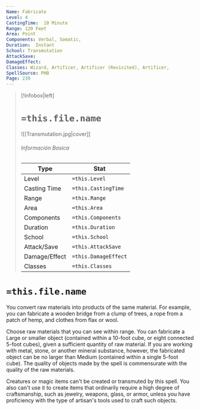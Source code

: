 ```yaml
---
Name: Fabricate
Level: 4
CastingTime:  10 Minute 
Range: 120 Feet
Area: Point
Components: Verbal, Somatic, 
Duration:  Instant  
School: Transmutation
AttackSave: 
DamageEffect: 
Classes: Wizard, Artificer, Artificer (Revisited), Artificer, 
SpellSource: PHB
Page: 239
---
```


>[!infobox|left]
># `=this.file.name`
>![[Transmutation.jpg|cover]]
> ###### Información Basica
> Type |  Stat |
> ---|---|
> Level | `=this.Level` |
> Casting Time | `=this.CastingTime` |
> Range | `=this.Range` |
> Area | `=this.Area` |
> Components | `=this.Components` |
> Duration | `=this.Duration` |
> School | `=this.School` |
> Attack/Save | `=this.AttackSave` |
> Damage/Effect | `=this.DamageEffect` |
> Classes | `=this.Classes` |

# `=this.file.name`
You convert raw materials into products of the same material. For example, you can fabricate a wooden bridge from a clump of trees, a rope from a patch of hemp, and clothes from flax or wool.

Choose raw materials that you can see within range. You can fabricate a Large or smaller object (contained within a 10-foot cube, or eight connected 5-foot cubes), given a sufficient quantity of raw material. If you are working with metal, stone, or another mineral substance, however, the fabricated object can be no larger than Medium (contained within a single 5-foot cube). The quality of objects made by the spell is commensurate with the quality of the raw materials.

Creatures or magic items can&#x27;t be created or transmuted by this spell. You also can&#x27;t use it to create items that ordinarily require a high degree of craftsmanship, such as jewelry, weapons, glass, or armor, unless you have proficiency with the type of artisan&#x27;s tools used to craft such objects.



 


 


 


